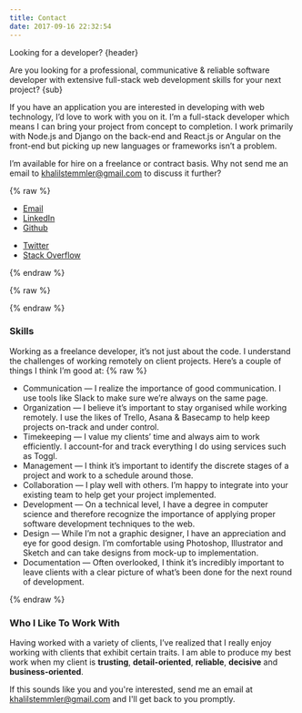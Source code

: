 ```yaml
---
title: Contact
date: 2017-09-16 22:32:54
---
```



Looking for a developer? {header}

Are you looking for a professional, communicative & reliable software developer with extensive full-stack web development skills for your next project? {sub}

If you have an application you are interested in developing with web technology, I’d love to work with you on it. I’m a full-stack developer which means I can bring your project from concept to completion. I work primarily with Node.js and Django on the back-end and React.js or Angular on the front-end but picking up new languages or frameworks isn’t a problem. 

I’m available for hire on a freelance or contract basis. Why not send me an email to khalilstemmler@gmail.com to discuss it further?

{% raw %}
<div class="contact-links-container">
  <ul class="contact-links">
    <li class="list-icon">
      <a href="mailto:khalilstemmler@gmail.com" rel="nofollow" target="_blank" title="Send me an email">
        <i class="fa fa-envelope" aria-hidden="true"></i>
        Email
        </a>
      </li>
    <li class="list-icon"><a href="https://www.linkedin.com/in/khalilstemmler/" rel="nofollow" target="_blank" title="See my LinkedIn profile">
      <i class="fa fa-linkedin" aria-hidden="true"></i>
      LinkedIn
    </a></li>
    <li class="list-icon"><a href="https://github.com/stemmlerjs?tab=overview&from=2017-12-01&to=2017-12-31" rel="nofollow" target="_blank" title="Look through my Github profile">
      <i class="fa fa-github" aria-hidden="true"></i>
      Github
    </a></li>
  </ul>
  <ul class="contact-links">
    <li class="list-icon"><a href="https://twitter.com/stemmlerjs/" rel="nofollow" target="_blank" title="Tweet me!">
      <i class="fa fa-twitter" aria-hidden="true"></i>
      Twitter
    </a></li>
    <li class="list-icon"><a href="https://stackoverflow.com/users/3627442/peacockskeleton" rel="nofollow" target="_blank" title="See my StackOverflow profile">
      <i class="fa fa-stack-overflow" aria-hidden="true"></i>
      Stack Overflow
      </a>
    </li>
  </ul>
</div>
{% endraw %}

{% raw %}
<div class="theme-divider"></div>
{% endraw %}

### Skills

Working as a freelance developer, it’s not just about the code. I understand the challenges of working remotely on client projects. Here’s a couple of things I think I’m good at:
{% raw %}
<ul class="contact-skill-list">
  <li><span class="skill-item">Communication —</span> I realize the importance of good communication. I use tools like Slack to make sure we’re always on the same page.</li>
  <li><span class="skill-item">Organization —</span> I believe it’s important to stay organised while working remotely. I use the likes of Trello, Asana & Basecamp to help keep projects on-track and under control.</li>
  <li><span class="skill-item">Timekeeping —</span> I value my clients’ time and always aim to work efficiently. I account-for and track everything I do using services such as Toggl.</li>
  <li><span class="skill-item">Management —</span> I think it’s important to identify the discrete stages of a project and work to a schedule around those.</li>
  <li><span class="skill-item">Collaboration —</span> I play well with others. I’m happy to integrate into your existing team to help get your project implemented.</li>
  <li><span class="skill-item">Development —</span> On a technical level, I have a degree in computer science and therefore recognize the importance of applying proper software development techniques to the web.</li>
  <li><span class="skill-item">Design —</span> While I’m not a graphic designer, I have an appreciation and eye for good design. I’m comfortable using Photoshop, Illustrator and Sketch and can take designs from mock-up to implementation.</li>
  <li><span class="skill-item">Documentation —</span> Often overlooked, I think it’s incredibly important to leave clients with a clear picture of what’s been done for the next round of development.</li>
</ul>
{% endraw %}

### Who I Like To Work With
Having worked with a variety of clients, I’ve realized that I really enjoy working with clients that exhibit certain traits. I am able to produce my best work when my client is **trusting**, **detail-oriented**, **reliable**, **decisive** and **business-oriented**. 

If this sounds like you and you're interested, send me an email at khalilstemmler@gmail.com and I'll get back to you promptly.